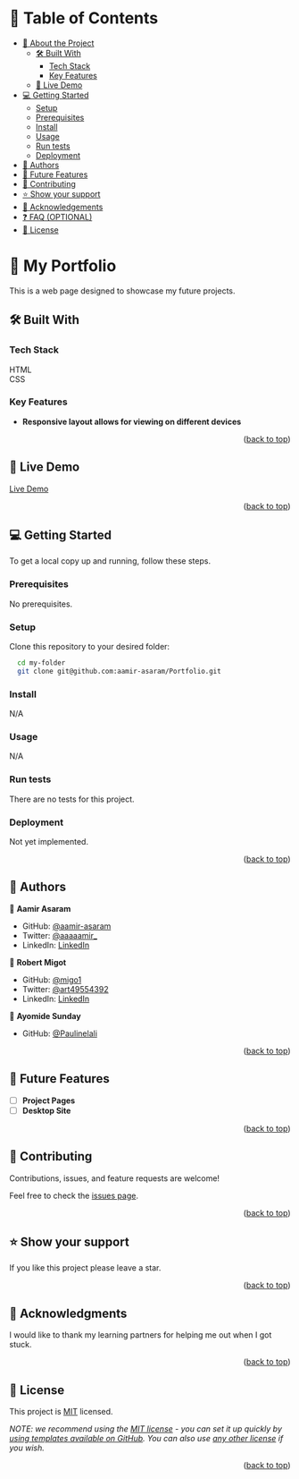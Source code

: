 <a name="readme-top"></a>

<!-- TABLE OF CONTENTS -->

# 📗 Table of Contents

- [📖 About the Project](#about-project)
  - [🛠 Built With](#built-with)
    - [Tech Stack](#tech-stack)
    - [Key Features](#key-features)
  - [🚀 Live Demo](#live-demo)
- [💻 Getting Started](#getting-started)
  - [Setup](#setup)
  - [Prerequisites](#prerequisites)
  - [Install](#install)
  - [Usage](#usage)
  - [Run tests](#run-tests)
  - [Deployment](#deployment)
- [👥 Authors](#authors)
- [🔭 Future Features](#future-features)
- [🤝 Contributing](#contributing)
- [⭐️ Show your support](#support)
- [🙏 Acknowledgements](#acknowledgements)
- [❓ FAQ (OPTIONAL)](#faq)
- [📝 License](#license)

<!-- PROJECT DESCRIPTION -->

# 📖 My Portfolio <a name="about-project"></a>

This is a web page designed to showcase my future projects.

## 🛠 Built With <a name="built-with"></a>

### Tech Stack <a name="tech-stack"></a>

HTML <br>
CSS

<!-- Features -->

### Key Features <a name="key-features"></a>

- **Responsive layout allows for viewing on different devices**

<p align="right">(<a href="#readme-top">back to top</a>)</p>

<!-- LIVE DEMO -->

## 🚀 Live Demo <a name="live-demo"></a>

<a href="https://aamir-asaram.github.io/Portfolio/">Live Demo</a>

<p align="right">(<a href="#readme-top">back to top</a>)</p>

<!-- GETTING STARTED -->

## 💻 Getting Started <a name="getting-started"></a>


To get a local copy up and running, follow these steps.

### Prerequisites

No prerequisites.

### Setup

Clone this repository to your desired folder:

```sh
  cd my-folder
  git clone git@github.com:aamir-asaram/Portfolio.git
```

### Install

N/A

### Usage

N/A

### Run tests

There are no tests for this project.

### Deployment

Not yet implemented.

<p align="right">(<a href="#readme-top">back to top</a>)</p>

<!-- AUTHORS -->

## 👥 Authors <a name="authors"></a>

👤 **Aamir Asaram**

- GitHub: [@aamir-asaram](https://github.com/aamir-asaram)
- Twitter: [@aaaaamir_](https://twitter.com/aaaaamir_)
- LinkedIn: [LinkedIn](https://www.linkedin.com/in/aamir-asaram-089802213/)

👤 **Robert Migot**

- GitHub: [@migo1](https://github.com/migo1)
- Twitter: [@art49554392](https://twitter.com/ert49554392)
- LinkedIn: [LinkedIn](https://www.linkedin.com/in/robert-m-3b3b1116a/)

👤 **Ayomide Sunday**

- GitHub: [@Paulinelali](https://github.com/Paulinelali)


<p align="right">(<a href="#readme-top">back to top</a>)</p>

<!-- FUTURE FEATURES -->

## 🔭 Future Features <a name="future-features"></a>

- [ ] **Project Pages**
- [ ] **Desktop Site**
<p align="right">(<a href="#readme-top">back to top</a>)</p>

<!-- CONTRIBUTING -->

## 🤝 Contributing <a name="contributing"></a>

Contributions, issues, and feature requests are welcome!

Feel free to check the [issues page](../../issues/).

<p align="right">(<a href="#readme-top">back to top</a>)</p>

<!-- SUPPORT -->

## ⭐️ Show your support <a name="support"></a>

If you like this project please leave a star.

<p align="right">(<a href="#readme-top">back to top</a>)</p>

<!-- ACKNOWLEDGEMENTS -->

## 🙏 Acknowledgments <a name="acknowledgements"></a>

I would like to thank my learning partners for helping me out when I got stuck.

<p align="right">(<a href="#readme-top">back to top</a>)</p>


<!-- LICENSE -->

## 📝 License <a name="license"></a>

This project is [MIT](./LICENSE) licensed.

_NOTE: we recommend using the [MIT license](https://choosealicense.com/licenses/mit/) - you can set it up quickly by [using templates available on GitHub](https://docs.github.com/en/communities/setting-up-your-project-for-healthy-contributions/adding-a-license-to-a-repository). You can also use [any other license](https://choosealicense.com/licenses/) if you wish._

<p align="right">(<a href="#readme-top">back to top</a>)</p>
